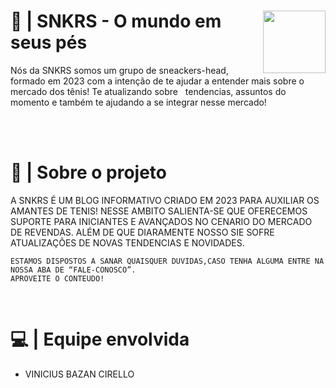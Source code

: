 <div>
  <img height="100" width="100" src="https://cdn.discordapp.com/attachments/1075937451748638780/1105137908031168622/LOGO2.png" align="right">
  <h1> 👟 | SNKRS - O mundo em seus pés</h1>
  <p> 
    Nós da SNKRS somos um grupo de sneackers-head, formado em 2023 com a intenção de te ajudar a entender mais sobre o mercado dos tênis! Te atualizando sobre             tendencias, assuntos do momento e também te ajudando a se integrar nesse mercado!
  </p>

<br><br>

  <h1> 📌 | Sobre o projeto </h1>
  <p>
    A SNKRS É UM BLOG INFORMATIVO CRIADO EM 2023 PARA AUXILIAR OS AMANTES DE TENIS! NESSE AMBITO SALIENTA-SE QUE OFERECEMOS SUPORTE PARA INICIANTES E AVANÇADOS NO       CENARIO DO MERCADO DE REVENDAS. ALÉM DE QUE DIARAMENTE NOSSO SIE SOFRE ATUALIZAÇÕES DE NOVAS TENDENCIAS E NOVIDADES.
    
    ESTAMOS DISPOSTOS A SANAR QUAISQUER DUVIDAS,CASO TENHA ALGUMA ENTRE NA NOSSA ABA DE “FALE-CONOSCO”.
    APROVEITE O CONTEUDO!
  </p>
  
<br>
  
  # 💻 | Equipe envolvida
  - VINICIUS BAZAN CIRELLO
  
  



